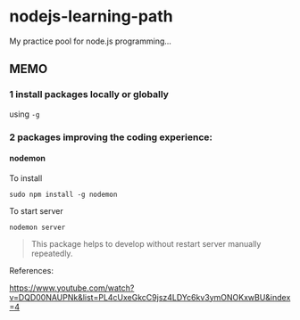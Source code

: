 # nodejs-learning-path
My practice pool for node.js programming...


## MEMO

### 1 install packages locally or globally

using `-g`


### 2 packages improving the coding experience:

#### nodemon
To install
```linux
sudo npm install -g nodemon
```
To start server
```linux
nodemon server
```
> This package helps to develop without restart server manually repeatedly.

References:

https://www.youtube.com/watch?v=DQD00NAUPNk&list=PL4cUxeGkcC9jsz4LDYc6kv3ymONOKxwBU&index=4

